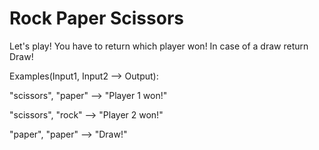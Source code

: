 # Rock Paper Scissors

Let's play! You have to return which player won! In case of a draw return Draw!

Examples(Input1, Input2 --> Output):

"scissors", "paper" --> "Player 1 won!"

"scissors", "rock" --> "Player 2 won!"

"paper", "paper" --> "Draw!"
